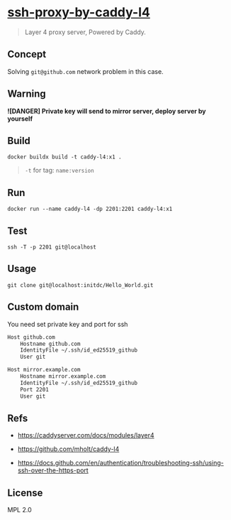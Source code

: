 # [ssh-proxy-by-caddy-l4](https://github.com/initdc/ssh-proxy-by-caddy-l4)

> Layer 4 proxy server, Powered by Caddy.

## Concept

Solving `git@github.com` network problem in this case.

## Warning

**![DANGER] Private key will send to mirror server, deploy server by yourself**

## Build

`docker buildx build -t caddy-l4:x1 .`

> `-t` for tag: `name:version`

## Run

`docker run --name caddy-l4 -dp 2201:2201 caddy-l4:x1`

## Test

`ssh -T -p 2201 git@localhost`

## Usage

`git clone git@localhost:initdc/Hello_World.git`

## Custom domain

You need set private key and port for ssh

```sh
Host github.com
    Hostname github.com
    IdentityFile ~/.ssh/id_ed25519_github
    User git

Host mirror.example.com
    Hostname mirror.example.com
    IdentityFile ~/.ssh/id_ed25519_github
    Port 2201
    User git
```

## Refs

- https://caddyserver.com/docs/modules/layer4

- https://github.com/mholt/caddy-l4

- https://docs.github.com/en/authentication/troubleshooting-ssh/using-ssh-over-the-https-port

## License

MPL 2.0
